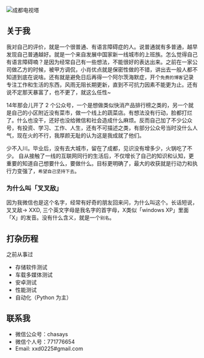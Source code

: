 
![成都电视塔](https://gitee.com/chasays/mdPic/raw/master/uPic/YxoHPd.jpg)

## 关于我

我对自己的评价，就是一个很普通、有语言障碍症的人。说普通就有多普通，越早发现自己普通越好。就是一个来自发展中国家新一线城市的上班族。怎么觉得自己有语言障碍喃？是因为经常自己有一些想法，不能很好的表达出来。之前在一家公司做乙方的时候，被甲方调侃，小肖优点就是保密性做的不错，讲出去一般人都不知道到底在说啥。还有就是避免日后再得一个阿尔茨海默症，开个`免费的博客`记录专注工作和生活的东西，风雨无阻长期更新，直到不可抗力因素不能更为止。还有说不定那天暴富了，也不更了，就这么任性~

14年那会儿开了 2 个公众号，一个是想做类似快消产品排行榜之类的，另一个就是自己的小区附近没有菜市，做一个线上的蔬菜店。有想法没有行动，脸都打烂了。什么也没干，还好也没给微信和社会造成什么麻烦。反而自己加了不少公众号，有投资、学习、工作、人生，还有不可描述之类，有部分公众号当时没什么人气，现在火的不行，我厚颜无耻的认为这是我成就了他们。

少不入川。毕业后，没有去大城市，留在了成都，见识没有增多少，火锅吃了不少。
自从接触了一线的互联网同行的生活后，不仅增长了自己的知识和认知，更重要的知道自己想要什么，要做什么。目标更明确了，最大的收获就是行动力和执行力变强了，`希望自己坚持下去`。


### 为什么叫「叉叉敌」

因为我微信也是这个名字，经常有好奇的朋友回来问，为什么叫这个。长话短说，叉叉敌-> XXD, 三个英文字母是我名字的首字母，X类似「windows XP」里面「X」的发音。没有什么含义，就是一个`别名`。

## 打杂历程

之前从事过

- 存储软件测试
- 车载多媒体测试
- 安卓测试
- 性能测试
- 自动化（Python 为主）


## 联系我


- 微信公众号：chasays
- 微信个人号：771776654
- Email: xxd0225#gmail.com
